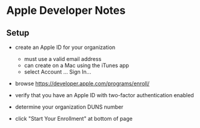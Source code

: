 # Apple Developer Notes

## Setup

- create an Apple ID for your organization

  - must use a valid email address
  - can create on a Mac using the iTunes app
  - select Account ... Sign In...

- browse <https://developer.apple.com/programs/enroll/>
- verify that you have an Apple ID with two-factor authentication enabled
- determine your organization DUNS number
- click "Start Your Enrollment" at bottom of page
